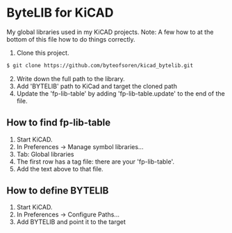 # ByteLIB for KiCAD
My global libraries used in my KiCAD projects.
Note: A few how to at the bottom of this file how to do things correctly.
1. Clone this project.
``` BASH
$ git clone https://github.com/byteofsoren/kicad_bytelib.git
```
2. Write down the full path to the library.
3. Add 'BYTELIB' path to KiCad and target the cloned path
4. Update the 'fp-lib-table' by adding 'fp-lib-table.update' to the end of the file.

## How to find fp-lib-table
1. Start KiCAD.
2. In Preferences -> Manage symbol libraries...
3. Tab: Global libraries
4. The first row has a tag file: there are your 'fp-lib-table'.
5. Add the text above to that file.

## How to define BYTELIB
1. Start KiCAD.
2. In Preferences -> Configure Paths...
3. Add BYTELIB and point it to the target



